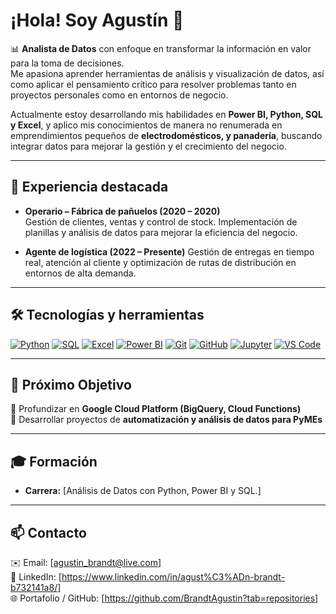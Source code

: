# ¡Hola! Soy Agustín 👋

📊 **Analista de Datos** con enfoque en transformar la información en valor para la toma de decisiones.  
Me apasiona aprender herramientas de análisis y visualización de datos, así como aplicar el pensamiento crítico para resolver problemas tanto en proyectos personales como en entornos de negocio.  

Actualmente estoy desarrollando mis habilidades en **Power BI, Python, SQL y Excel**, y aplico mis conocimientos de manera no renumerada en  emprendimientos pequeños de **electrodomésticos, y panadería**, buscando integrar datos para mejorar la gestión y el crecimiento del negocio.  

---

## 📌 Experiencia destacada

- **Operario – Fábrica de pañuelos (2020 – 2020)**  
  Gestión de clientes, ventas y control de stock. Implementación de planillas y análisis de datos para mejorar la eficiencia del negocio.

- **Agente de logística (2022 – Presente)**
  Gestión de entregas en tiempo real, atención al cliente y optimización de rutas de distribución en entornos de alta demanda.

---

## 🛠️ Tecnologías y herramientas

[![Python](https://img.shields.io/badge/Python-3776AB?style=for-the-badge&logo=python&logoColor=white)]() 
[![SQL](https://img.shields.io/badge/SQL-025E8C?style=for-the-badge&logo=databricks&logoColor=white)]() 
[![Excel](https://img.shields.io/badge/Excel-217346?style=for-the-badge&logo=microsoft-excel&logoColor=white)]()
[![Power BI](https://img.shields.io/badge/Power%20BI-F2C811?style=for-the-badge&logo=powerbi&logoColor=black)]() 
[![Git](https://img.shields.io/badge/Git-F05033?style=for-the-badge&logo=git&logoColor=white)]() 
[![GitHub](https://img.shields.io/badge/GitHub-181717?style=for-the-badge&logo=github&logoColor=white)]() 
[![Jupyter](https://img.shields.io/badge/Jupyter-F37626?style=for-the-badge&logo=jupyter&logoColor=white)]() 
[![VS Code](https://img.shields.io/badge/VS%20Code-007ACC?style=for-the-badge&logo=visualstudiocode&logoColor=white)]()

---

## 🎯 Próximo Objetivo

📌 Profundizar en **Google Cloud Platform (BigQuery, Cloud Functions)**  
📌 Desarrollar proyectos de **automatización y análisis de datos para PyMEs**

---

## 🎓 Formación

- **Carrera:** [Análisis de Datos con Python, Power BI y SQL.]

---

## 📫 Contacto

✉️ Email: [agustin_brandt@live.com]  
💼 LinkedIn: [https://www.linkedin.com/in/agust%C3%ADn-brandt-b732141a8/]  
🌐 Portafolio / GitHub: [https://github.com/BrandtAgustin?tab=repositories]

